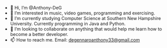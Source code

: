 - 👋 Hi, I’m @Anthony-DeG
- 👀 I’m interested in music, video games, programming and exercising.
- 🌱 I’m currently studying Computer Science at Southern New Hampshire University. Currently programming in Java and Python.
- 💞️ I’m looking to collaborate on anything that would help me learn how to become a better developer.
- 📫 How to reach me. Email: degennaroanthony33@gmail.com

<!---
Anthony-DeG/Anthony-DeG is a ✨ special ✨ repository because its `README.md` (this file) appears on your GitHub profile.
You can click the Preview link to take a look at your changes.
--->
